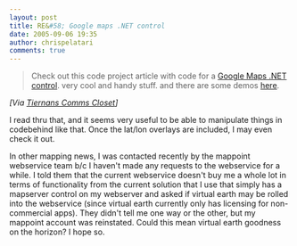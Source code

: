 ```yaml
---
layout: post
title: RE&#58; Google maps .NET control
date: 2005-09-06 19:35
author: chrispelatari
comments: true
---
```


<blockquote>
  <p>Check out this code project article with code for a <a href="http://www.codeproject.com/useritems/LatLaysFlat-Part1.asp">Google Maps
  .NET control</a>. very cool and handy stuff. and there are some demos <a href="http://www.sctc.state.co.us/dev/GoogleMaps/">here</a>.</p></blockquote>
<p>
</p><p><i>[Via <a href="http://feeds.feedburner.com/lotas?m=2023">Tiernans Comms
Closet</a>]</i> </p>
<p>I read thru that, and it seems very useful to be able to manipulate things in
codebehind like that. Once the lat/lon overlays are included, I may even check
it out. </p>
<p>In other mapping news, I was contacted recently by the mappoint webservice
team b/c I haven't made any requests to the webservice for a while. I told them
that the current webservice doesn't buy me a whole lot in terms of functionality
from the current solution that I use that simply has a mapserver control on my
webserver and asked if virtual earth may be rolled into the webservice (since
virtual earth currently only has licensing for non-commercial apps). They didn't
tell me one way or the other, but my mappoint account was reinstated. Could this
mean virtual earth goodness on the horizon? I hope so.</p>
